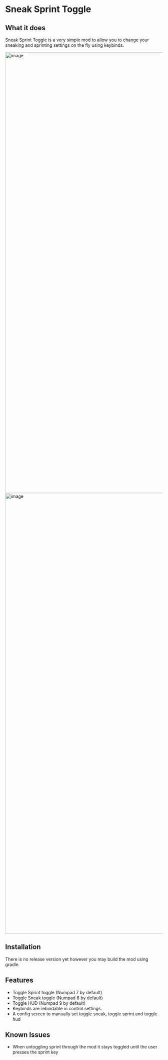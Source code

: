 # Sneak Sprint Toggle
## What it does
Sneak Sprint Toggle is a very simple mod to allow you to change your sneaking and sprinting settings on the fly using keybinds.

<img width="2560" height="1404" alt="image" src="https://github.com/user-attachments/assets/1bcae442-43fa-4023-8f6a-06cd0892fe2a" />

<img width="2560" height="1404" alt="image" src="https://github.com/user-attachments/assets/fbd901f3-4b60-4190-a0dd-d19e103d9ac4" />


## Installation
There is no release version yet however you may build the mod using gradle.

## Features
- Toggle Sprint toggle (Numpad 7 by default)
- Toggle Sneak toggle (Numpad 8 by default)
- Toggle HUD (Numpad 9 by default)
- Keybinds are rebindable in control settings.
- A config screen to manually set toggle sneak, toggle sprint and toggle hud

## Known Issues
- When untoggling sprint through the mod it stays toggled until the user presses the sprint key
